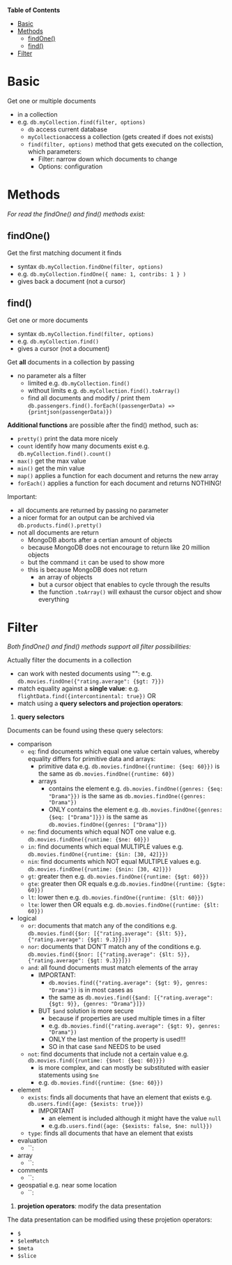 **Table of Contents**

- [Basic](#basic)
- [Methods](#methods)
  - [findOne()](#findone)
  - [find()](#find)
- [Filter](#filter)

# Basic

Get one or multiple documents

- in a collection
- e.g. `db.myCollection.find(filter, options)`
  - `db` access current database
  - `myCollection`access a collection (gets created if does not exists)
  - `find(filter, options)` method that gets executed on the collection, which parameters:
    - Filter: narrow down which documents to change
    - Options: configuration

# Methods

_For read the findOne() and find() methods exist:_

## findOne()

Get the first matching document it finds

- syntax `db.myCollection.findOne(filter, options)`
- e.g. `db.myCollection.findOne({ name: 1, contribs: 1 } )`
- gives back a document (not a cursor)

## find()

Get one or more documents

- syntax `db.myCollection.find(filter, options)`
- e.g. `db.myCollection.find()`
- gives a cursor (not a document)

Get **all** documents in a collection by passing

- no parameter als a filter
  - limited e.g. `db.myCollection.find()`
  - without limits e.g. `db.myCollection.find().toArray()`
  - find all documents and modify / print them `db.passengers.find().forEach((passengerData) => {printjson(passengerData)})`

**Additional functions** are possible after the find() method, such as:

- `pretty()` print the data more nicely
- `count` identify how many documents exist e.g. `db.myCollection.find().count()`
- `max()` get the max value
- `min()` get the min value
- `map()` applies a function for each document and returns the new array
- `forEach()` applies a function for each document and returns NOTHING!

Important:

- all documents are returned by passing no parameter
- a nicer format for an output can be archived via `db.products.find().pretty()`
- not all documents are return
  - MongoDB aborts after a certian amount of objects
  - because MongoDB does not encourage to return like 20 million objects
  - but the command `it` can be used to show more
  - this is because MongoDB does not return
    - an array of objects
    - but a cursor object that enables to cycle through the results
    - the function `.toArray()` will exhaust the cursor object and show everything

# Filter

_Both findOne() and find() methods support all filter possibilities:_

Actually filter the documents in a collection

- can work with nested documents using "": e.g. `db.movies.findOne({"rating.average": {$gt: 7}})`
- match equality against a **single value**: e.g. `flightData.find({intercontinental: true})` OR
- match using a **query selectors and projection operators**:

1. **query selectors**

Documents can be found using these query selectors:

- comparison
  - `eq`: find documents which equal one value certain values, whereby equality differs for primitive data and arrays:
    - primitive data e.g. `db.movies.findOne({runtime: {$eq: 60}})` is the same as `db.movies.findOne({runtime: 60})`
    - arrays
      - contains the element e.g. `db.movies.findOne({genres: {$eq: "Drama"}})` is the same as `db.movies.findOne({genres: "Drama"})`
      - ONLY contains the element e.g. `db.movies.findOne({genres: {$eq: ["Drama"]}})` is the same as `db.movies.findOne({genres: ["Drama"]})`
  - `ne`: find documents which equal NOT one value e.g. `db.movies.findOne({runtime: {$ne: 60}})`
  - `in`: find documents which equal MULTIPLE values e.g. `db.movies.findOne({runtime: {$in: [30, 42]}})`
  - `nin`: find documents which NOT equal MULTIPLE values e.g. `db.movies.findOne({runtime: {$nin: [30, 42]}})`
  - `gt`: greater then e.g. `db.movies.findOne({runtime: {$gt: 60}})`
  - `gte`: greater then OR equals e.g.`db.movies.findOne({runtime: {$gte: 60}})`
  - `lt`: lower then e.g. `db.movies.findOne({runtime: {$lt: 60}})`
  - `lte`: lower then OR equals e.g. `db.movies.findOne({runtime: {$lt: 60}})`
- logical
  - `or`: documents that match any of the conditions e.g. `db.movies.find({$or: [{"rating.average": {$lt: 5}}, {"rating.average": {$gt: 9.3}}]})`
  - `nor`: documents that DON'T match any of the conditions e.g. `db.movies.find({$nor: [{"rating.average": {$lt: 5}}, {"rating.average": {$gt: 9.3}}]})`
  - `and`: all found documents must match elements of the array
    - IMPORTANT:
      - `db.movies.find({"rating.average": {$gt: 9}, genres: "Drama"})` is in most cases as
      - the same as `db.movies.find({$and: [{"rating.average": {$gt: 9}}, {genres: "Drama"}]})`
    - BUT `$and` solution is more secure
      - because if properties are used multiple times in a filter
      - e.g. `db.movies.find({"rating.average": {$gt: 9}, genres: "Drama"})`
      - ONLY the last mention of the property is used!!!
      - SO in that case `$and` NEEDS to be used
  - `not`: find documents that include not a certain value e.g. `db.movies.find({runtime: {$not: {$eq: 60}}})`
    - is more complex, and can mostly be substituted with easier statements using `$ne`
    - e.g. `db.movies.find({runtime: {$ne: 60}})`
- element
  - `exists`: finds all documents that have an element that exists e.g. `db.users.find({age: {$exists: true}})`
    - IMPORTANT
      - an element is included although it might have the value `null`
      - e.g.`db.users.find({age: {$exists: false, $ne: null}})`
  - `type`: finds all documents that have an element that exists
- evaluation
  - ``:
- array
  - ``:
- comments
  - ``:
- geospatial e.g. near some location
  - ``:

1. **projetion operators**: modify the data presentation

The data presentation can be modified using these projetion operators:

- `$`
- `$elemMatch`
- `$meta`
- `$slice`
